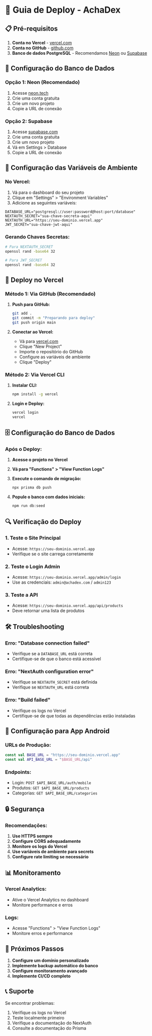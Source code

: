 # 🚀 Guia de Deploy - AchaDex

## 📋 Pré-requisitos

1. **Conta no Vercel** - [vercel.com](https://vercel.com)
2. **Conta no GitHub** - [github.com](https://github.com)
3. **Banco de dados PostgreSQL** - Recomendamos [Neon](https://neon.tech) ou [Supabase](https://supabase.com)

## 🔧 Configuração do Banco de Dados

### Opção 1: Neon (Recomendado)
1. Acesse [neon.tech](https://neon.tech)
2. Crie uma conta gratuita
3. Crie um novo projeto
4. Copie a URL de conexão

### Opção 2: Supabase
1. Acesse [supabase.com](https://supabase.com)
2. Crie uma conta gratuita
3. Crie um novo projeto
4. Vá em Settings > Database
5. Copie a URL de conexão

## 🔑 Configuração das Variáveis de Ambiente

### No Vercel:
1. Vá para o dashboard do seu projeto
2. Clique em "Settings" > "Environment Variables"
3. Adicione as seguintes variáveis:

```env
DATABASE_URL="postgresql://user:password@host:port/database"
NEXTAUTH_SECRET="sua-chave-secreta-aqui"
NEXTAUTH_URL="https://seu-dominio.vercel.app"
JWT_SECRET="sua-chave-jwt-aqui"
```

### Gerando Chaves Secretas:
```bash
# Para NEXTAUTH_SECRET
openssl rand -base64 32

# Para JWT_SECRET
openssl rand -base64 32
```

## 🚀 Deploy no Vercel

### Método 1: Via GitHub (Recomendado)
1. **Push para GitHub:**
   ```bash
   git add .
   git commit -m "Preparando para deploy"
   git push origin main
   ```

2. **Conectar ao Vercel:**
   - Vá para [vercel.com](https://vercel.com)
   - Clique "New Project"
   - Importe o repositório do GitHub
   - Configure as variáveis de ambiente
   - Clique "Deploy"

### Método 2: Via Vercel CLI
1. **Instalar CLI:**
   ```bash
   npm install -g vercel
   ```

2. **Login e Deploy:**
   ```bash
   vercel login
   vercel
   ```

## 🗄️ Configuração do Banco de Dados

### Após o Deploy:
1. **Acesse o projeto no Vercel**
2. **Vá para "Functions" > "View Function Logs"**
3. **Execute o comando de migração:**
   ```bash
   npx prisma db push
   ```

4. **Popule o banco com dados iniciais:**
   ```bash
   npm run db:seed
   ```

## 🔍 Verificação do Deploy

### 1. Teste o Site Principal
- Acesse: `https://seu-dominio.vercel.app`
- Verifique se o site carrega corretamente

### 2. Teste o Login Admin
- Acesse: `https://seu-dominio.vercel.app/admin/login`
- Use as credenciais: `admin@achadex.com` / `admin123`

### 3. Teste a API
- Acesse: `https://seu-dominio.vercel.app/api/products`
- Deve retornar uma lista de produtos

## 🛠️ Troubleshooting

### Erro: "Database connection failed"
- Verifique se a `DATABASE_URL` está correta
- Certifique-se de que o banco está acessível

### Erro: "NextAuth configuration error"
- Verifique se `NEXTAUTH_SECRET` está definida
- Verifique se `NEXTAUTH_URL` está correta

### Erro: "Build failed"
- Verifique os logs no Vercel
- Certifique-se de que todas as dependências estão instaladas

## 📱 Configuração para App Android

### URLs de Produção:
```kotlin
const val BASE_URL = "https://seu-dominio.vercel.app"
const val API_BASE_URL = "$BASE_URL/api"
```

### Endpoints:
- Login: `POST $API_BASE_URL/auth/mobile`
- Produtos: `GET $API_BASE_URL/products`
- Categorias: `GET $API_BASE_URL/categories`

## 🔒 Segurança

### Recomendações:
1. **Use HTTPS sempre**
2. **Configure CORS adequadamente**
3. **Monitore os logs do Vercel**
4. **Use variáveis de ambiente para secrets**
5. **Configure rate limiting se necessário**

## 📊 Monitoramento

### Vercel Analytics:
- Ative o Vercel Analytics no dashboard
- Monitore performance e erros

### Logs:
- Acesse "Functions" > "View Function Logs"
- Monitore erros e performance

## 🎯 Próximos Passos

1. **Configure um domínio personalizado**
2. **Implemente backup automático do banco**
3. **Configure monitoramento avançado**
4. **Implemente CI/CD completo**

## 📞 Suporte

Se encontrar problemas:
1. Verifique os logs no Vercel
2. Teste localmente primeiro
3. Verifique a documentação do NextAuth
4. Consulte a documentação do Prisma 